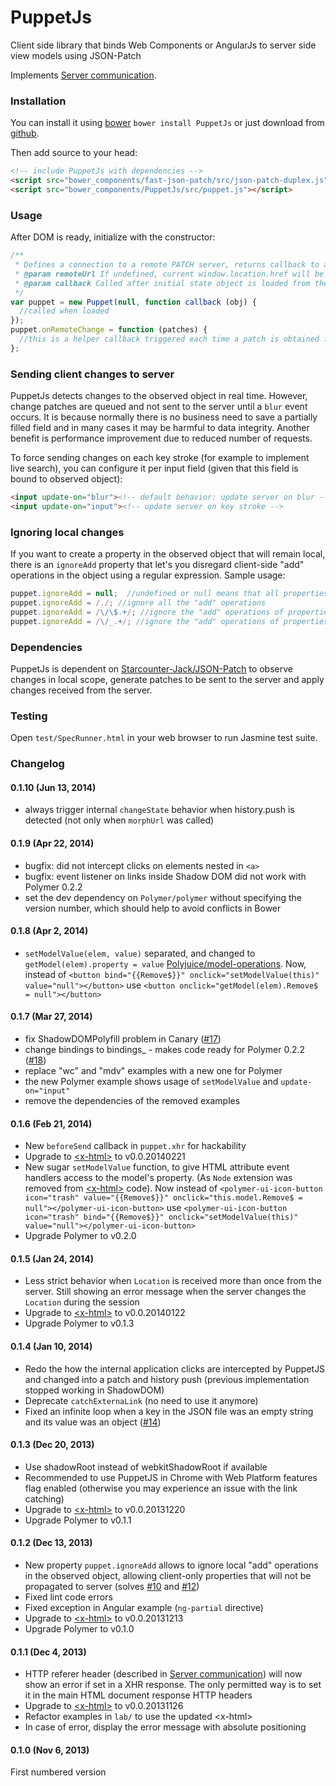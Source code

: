 PuppetJs
========

Client side library that binds Web Components or AngularJs to server side view models using JSON-Patch

Implements [Server communication](https://github.com/Starcounter-Jack/PuppetJs/wiki/Server-communication).

### Installation

You can install it using [bower](http://bower.io/) `bower install PuppetJs` or just download from [github](https://github.com/PuppetJs/PuppetJs).

Then add source to your head:

```html
<!-- include PuppetJs with dependencies -->
<script src="bower_components/fast-json-patch/src/json-patch-duplex.js"></script>
<script src="bower_components/PuppetJs/src/puppet.js"></script>
```

### Usage

After DOM is ready, initialize with the constructor:

```javascript
/**
 * Defines a connection to a remote PATCH server, returns callback to a object that is persistent between browser and server
 * @param remoteUrl If undefined, current window.location.href will be used as the PATCH server URL
 * @param callback Called after initial state object is loaded from the server
 */
var puppet = new Puppet(null, function callback (obj) {
  //called when loaded
});
puppet.onRemoteChange = function (patches) {
  //this is a helper callback triggered each time a patch is obtained from server
};
```

### Sending client changes to server

PuppetJs detects changes to the observed object in real time. However, change patches are
queued and not sent to the server until a `blur` event occurs. It is because normally there is no business need to save
a partially filled field and in many cases it may be harmful to data integrity. Another benefit is performance
 improvement due to reduced number of requests.

To force sending changes on each key stroke (for example to implement live search), you can configure it
per input field (given that this field is bound to observed object):

```html
<input update-on="blur"><!-- default behavior: update server on blur -->
<input update-on="input"><!-- update server on key stroke -->
```

### Ignoring local changes

If you want to create a property in the observed object that will remain local, there is an `ignoreAdd` property that
let's you disregard client-side "add" operations in the object using a regular expression. Sample usage:

```javascript
puppet.ignoreAdd = null;  //undefined or null means that all properties added on client will be sent to server
puppet.ignoreAdd = /./; //ignore all the "add" operations
puppet.ignoreAdd = /\/\$.+/; //ignore the "add" operations of properties that start with $
puppet.ignoreAdd = /\/_.+/; //ignore the "add" operations of properties that start with _
```

### Dependencies

PuppetJs is dependent on [Starcounter-Jack/JSON-Patch](https://github.com/Starcounter-Jack/JSON-Patch) to observe changes in local scope, generate patches to be sent to the server and apply changes received from the server.

### Testing

Open `test/SpecRunner.html` in your web browser to run Jasmine test suite.

### Changelog

#### 0.1.10 (Jun 13, 2014)

- always trigger internal `changeState` behavior when history.push is detected (not only when `morphUrl` was called)

#### 0.1.9 (Apr 22, 2014)

- bugfix: did not intercept clicks on elements nested in `<a>`
- bugfix: event listener on links inside Shadow DOM did not work with Polymer 0.2.2
- set the dev dependency on `Polymer/polymer` without specifying the version number, which should help to avoid conflicts in Bower

#### 0.1.8 (Apr 2, 2014)

- `setModelValue(elem, value)` separated, and changed to `getModel(elem).property = value` [Polyjuice/model-operations](https://github.com/Polyjuice/model-operations). Now, instead of
`<button bind="{{Remove$}}" onclick="setModelValue(this)" value="null"></button>`
use
`<button onclick="getModel(elem).Remove$ = null"></button>`

#### 0.1.7 (Mar 27, 2014)

- fix ShadowDOMPolyfill problem in Canary ([#17](https://github.com/PuppetJs/PuppetJs/issues/17))
- change bindings to bindings_ - makes code ready for Polymer 0.2.2 ([#18](https://github.com/PuppetJs/PuppetJs/issues/18))
- replace "wc" and "mdv" examples with a new one for Polymer
- the new Polymer example shows usage of `setModelValue` and `update-on="input"`
- remove the dependencies of the removed examples

#### 0.1.6 (Feb 21, 2014)

- New `beforeSend` callback in `puppet.xhr` for hackability
- Upgrade to [&lt;x-html&gt;](https://github.com/PuppetJs/x-html) to v0.0.20140221
- New sugar `setModelValue` function, to give HTML attribute event handlers access to the model's property. (As `Node` extension was removed from [&lt;x-html&gt;](https://github.com/PuppetJs/x-html) code). Now instead of `<polymer-ui-icon-button icon="trash" value="{{Remove$}}" onclick="this.model.Remove$ = null"></polymer-ui-icon-button>` use `<polymer-ui-icon-button icon="trash" bind="{{Remove$}}" onclick="setModelValue(this)" value="null"></polymer-ui-icon-button>`
- Upgrade Polymer to v0.2.0

#### 0.1.5 (Jan 24, 2014)

- Less strict behavior when `Location` is received more than once from the server. Still showing an error message when the server changes the `Location` during the session
- Upgrade to [&lt;x-html&gt;](https://github.com/PuppetJs/x-html) to v0.0.20140122
- Upgrade Polymer to v0.1.3

#### 0.1.4 (Jan 10, 2014)

- Redo the how the internal application clicks are intercepted by PuppetJS and changed into a patch and history push (previous implementation stopped working in ShadowDOM)
- Deprecate `catchExternaLink` (no need to use it anymore)
- Fixed an infinite loop when a key in the JSON file was an empty string and its value was an object ([#14](https://github.com/PuppetJs/PuppetJs/issues/14))

#### 0.1.3 (Dec 20, 2013)

- Use shadowRoot instead of webkitShadowRoot if available
- Recommended to use PuppetJS in Chrome with Web Platform features flag enabled (otherwise you may experience an issue with the link catching)
- Upgrade to [&lt;x-html&gt;](https://github.com/PuppetJs/x-html) to v0.0.20131220
- Upgrade Polymer to v0.1.1

#### 0.1.2 (Dec 13, 2013)

- New property `puppet.ignoreAdd` allows to ignore local "add" operations in the observed object, allowing client-only properties that will not be propagated to server (solves [#10](https://github.com/PuppetJs/PuppetJs/issues/10) and [#12](https://github.com/PuppetJs/PuppetJs/issues/12))
- Fixed lint code errors
- Fixed exception in Angular example (`ng-partial` directive)
- Upgrade to [&lt;x-html&gt;](https://github.com/PuppetJs/x-html) to v0.0.20131213
- Upgrade Polymer to v0.1.0

#### 0.1.1 (Dec 4, 2013)

- HTTP referer header (described in [Server communication](https://github.com/Starcounter-Jack/PuppetJs/wiki/Server-communication)) will now show an error if set in a XHR response. The only permitted way is to set it in the main HTML document response HTTP headers
- Upgrade to [&lt;x-html&gt;](https://github.com/PuppetJs/x-html) to v0.0.20131126
- Refactor examples in `lab/` to use the updated &lt;x-html&gt;
- In case of error, display the error message with absolute positioning

#### 0.1.0 (Nov 6, 2013)

First numbered version
